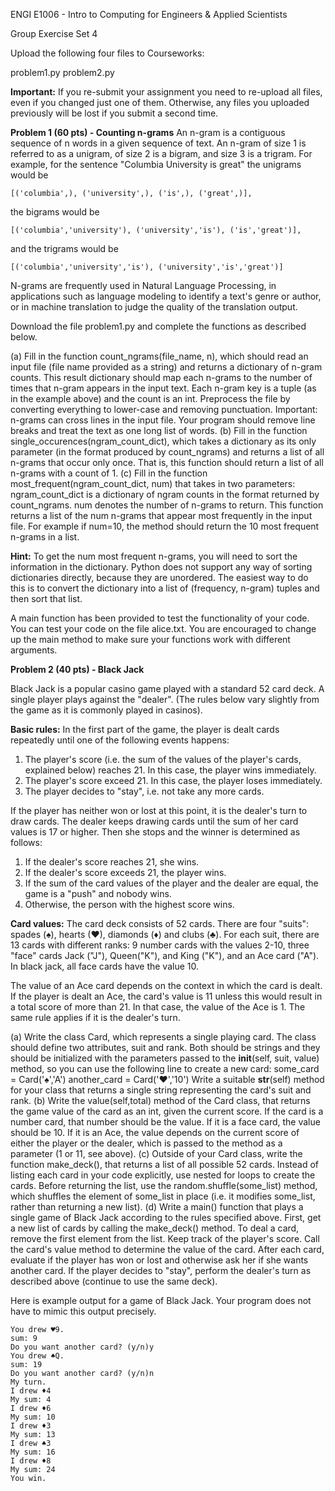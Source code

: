 ENGI E1006 - Intro to Computing for Engineers & Applied Scientists

Group Exercise Set 4

Upload the following four files to Courseworks:

problem1.py
problem2.py

**Important:** If you re-submit your assignment you need to re-upload all files, even if you changed just one of them. Otherwise, any files you uploaded previously will be lost if you submit a second time. 

**Problem 1 (60 pts) - Counting n-grams**
An n-gram is a contiguous sequence of n words in a given sequence of text. An n-gram of size 1 is referred to as a unigram, of size 2 is a bigram, and size 3 is a trigram. For example, for the sentence "Columbia University is great" the unigrams would be

    [('columbia',), ('university',), ('is',), ('great',)], 

the bigrams would be 

    [('columbia','university'), ('university','is'), ('is','great')], 

and the trigrams would be 

    [('columbia','university','is'), ('university','is','great')]

N-grams are frequently used in Natural Language Processing, in applications such as language modeling to identify a text's genre or author, or in machine translation to judge the quality of the translation output. 

Download the file problem1.py and complete the functions as described below. 

(a) Fill in the function count_ngrams(file_name, n), which should read an input file (file name provided as a string) and returns a dictionary of n-gram counts. This result dictionary should map each n-grams to the number of times that n-gram appears in the input text. Each n-gram key is a tuple (as in the example above) and the count is an int.
Preprocess the file by converting everything to lower-case and removing punctuation. Important: n-grams can cross lines in the input file. Your program should remove line breaks and treat the text as one long list of words. 
(b) Fill in the function single_occurences(ngram_count_dict), which takes a dictionary as its only parameter (in the format produced by count_ngrams) and returns a list of all n-grams that occur only once.  That is, this function should return a list of all n-grams with a count of 1. 
(c) Fill in the function most_frequent(ngram_count_dict, num) that takes in two parameters:
ngram_count_dict is a dictionary of ngram counts in the format returned by count_ngrams. num denotes the number of n-grams to return. This function returns a list of the num n-grams that appear most frequently in the input file.  For example if num=10, the method should return the 10 most frequent n-grams in a list. 

**Hint:** To get the num most frequent n-grams,  you will need to sort the information in the dictionary. Python does not support any way of sorting dictionaries directly, because they are unordered. The easiest way to do this is to convert the dictionary into a list of (frequency, n-gram) tuples and then sort that list.

A main function has been provided to test the functionality of your code. You can test your code on the file alice.txt. You are encouraged to change up the main method to make sure your functions work with different arguments. 

**Problem 2 (40 pts) - Black Jack**

Black Jack is a popular casino game played with a standard 52 card deck. A single player plays against the "dealer". (The rules below vary slightly from the game as it is commonly played in casinos).

**Basic rules:** In the first part of the game, the player is dealt cards repeatedly until one of the following events happens: 

 1. The player's score (i.e. the sum of the values of the player's cards, explained below) reaches 21. In this case, the player wins immediately.
 2. The player's score exceed 21. In this case, the player loses immediately. 
 3. The player decides to "stay", i.e. not take any more cards. 

If the player has neither won or lost at this point, it is the dealer's turn to draw cards. The dealer keeps drawing cards until the sum of her card values is 17 or higher. Then she stops and the winner is determined as follows: 

 1. If the dealer's score reaches 21, she wins.
 2. If the dealer's score exceeds 21, the player wins.
 3. If the sum of the card values of the player and the dealer are equal, the game is a "push" and nobody wins. 
 4. Otherwise, the person with the highest score wins. 

**Card values:** The card deck consists of 52 cards. There are four "suits": spades (♠), hearts (♥), diamonds (♦) and clubs (♣). For each suit, there are 13 cards with different ranks: 9 number cards with the values 2-10, three "face" cards Jack ("J"), Queen("K"), and King ("K"), and an Ace card ("A"). In black jack, all face cards have the value 10. 

The value of an Ace card depends on the context in which the card is dealt. If the player is dealt an Ace, the card's value is 11 unless this would result in a total score of more than 21. In that case, the value of the Ace is 1. The same rule applies if it is the dealer's turn. 

 (a) Write the class Card, which represents a single playing card. The class should define two attributes, suit and rank. Both should be strings and they should be initialized with the parameters passed to the __init__(self, suit, value) method, so you can use the following line to create a new card: 
 some_card = Card('♠','A')
 another_card = Card('♥','10')
 Write a suitable __str__(self) method for your class that returns a single string representing the card's suit and rank.
 (b) Write the value(self,total) method of the Card class, that returns the game value of the card as an int, given the current score. If the card is a number card, that number should be the value. If it is a face card, the value should be 10. If it is an Ace, the value depends on the current score of either the player or the dealer, which is passed to the method as a parameter (1 or 11, see above).
 (c) Outside of your Card class, write the function make_deck(), that returns a list of all possible 52 cards. Instead of listing each card in your code explicitly, use nested for loops to create the cards. Before returning the list, use the random.shuffle(some_list) method, which shuffles the element of some_list in place (i.e. it modifies some_list, rather than returning a new list).
 (d) Write a main() function that plays a single game of Black Jack according to the rules specified above. First, get a new list of cards by calling the make_deck() method. To deal a card, remove the first element from the list. Keep track of the player's score. Call the card's value method to determine the value of the card. After each card, evaluate if the player has won or lost and otherwise ask her if she wants another card. If the player decides to "stay", perform the dealer's turn as described above (continue to use the same deck). 

Here is example output for a game of Black Jack. Your program does not have to mimic this output precisely. 

    You drew ♥9.
    sum: 9
    Do you want another card? (y/n)y
    You drew ♠Q.
    sum: 19
    Do you want another card? (y/n)n
    My turn.
    I drew ♦4
    My sum: 4
    I drew ♦6
    My sum: 10
    I drew ♦3
    My sum: 13
    I drew ♠3
    My sum: 16
    I drew ♦8
    My sum: 24
    You win.
